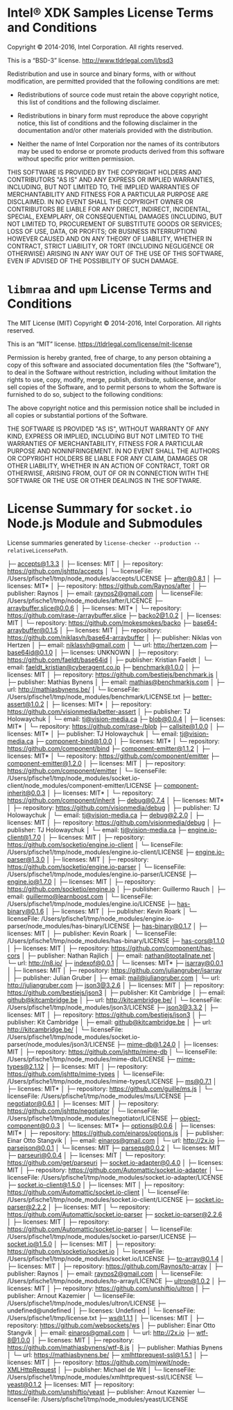 Intel® XDK Samples License Terms and Conditions
===============================================

Copyright © 2014-2016, Intel Corporation. All rights reserved.

This is a “BSD-3” license. <http://www.tldrlegal.com/l/bsd3>

Redistribution and use in source and binary forms, with or without
modification, are permitted provided that the following conditions are
met:

* Redistributions of source code must retain the above copyright
  notice, this list of conditions and the following disclaimer.

* Redistributions in binary form must reproduce the above copyright
  notice, this list of conditions and the following disclaimer in the
  documentation and/or other materials provided with the distribution.

* Neither the name of Intel Corporation nor the names of its
  contributors may be used to endorse or promote products derived from
  this software without specific prior written permission.

THIS SOFTWARE IS PROVIDED BY THE COPYRIGHT HOLDERS AND CONTRIBUTORS "AS
IS" AND ANY EXPRESS OR IMPLIED WARRANTIES, INCLUDING, BUT NOT LIMITED
TO, THE IMPLIED WARRANTIES OF MERCHANTABILITY AND FITNESS FOR A
PARTICULAR PURPOSE ARE DISCLAIMED. IN NO EVENT SHALL THE COPYRIGHT OWNER
OR CONTRIBUTORS BE LIABLE FOR ANY DIRECT, INDIRECT, INCIDENTAL, SPECIAL,
EXEMPLARY, OR CONSEQUENTIAL DAMAGES (INCLUDING, BUT NOT LIMITED TO,
PROCUREMENT OF SUBSTITUTE GOODS OR SERVICES; LOSS OF USE, DATA, OR
PROFITS; OR BUSINESS INTERRUPTION) HOWEVER CAUSED AND ON ANY THEORY OF
LIABILITY, WHETHER IN CONTRACT, STRICT LIABILITY, OR TORT (INCLUDING
NEGLIGENCE OR OTHERWISE) ARISING IN ANY WAY OUT OF THE USE OF THIS
SOFTWARE, EVEN IF ADVISED OF THE POSSIBILITY OF SUCH DAMAGE.


`libmraa` and `upm` License Terms and Conditions
================================================

The MIT License (MIT)
Copyright © 2014-2016, Intel Corporation. All rights reserved.

This is an “MIT” license. <https://tldrlegal.com/license/mit-license>

Permission is hereby granted, free of charge, to any person obtaining
a copy of this software and associated documentation files (the
"Software"), to deal in the Software without restriction, including
without limitation the rights to use, copy, modify, merge, publish,
distribute, sublicense, and/or sell copies of the Software, and to
permit persons to whom the Software is furnished to do so, subject to
the following conditions:

The above copyright notice and this permission notice shall be
included in all copies or substantial portions of the Software.

THE SOFTWARE IS PROVIDED "AS IS", WITHOUT WARRANTY OF ANY KIND,
EXPRESS OR IMPLIED, INCLUDING BUT NOT LIMITED TO THE WARRANTIES OF
MERCHANTABILITY, FITNESS FOR A PARTICULAR PURPOSE AND
NONINFRINGEMENT. IN NO EVENT SHALL THE AUTHORS OR COPYRIGHT HOLDERS BE
LIABLE FOR ANY CLAIM, DAMAGES OR OTHER LIABILITY, WHETHER IN AN ACTION
OF CONTRACT, TORT OR OTHERWISE, ARISING FROM, OUT OF OR IN CONNECTION
WITH THE SOFTWARE OR THE USE OR OTHER DEALINGS IN THE SOFTWARE.


License Summary for `socket.io` Node.js Module and Submodules
=============================================================

License summaries generated by `license-checker --production --relativeLicensePath`.

├─ accepts@1.3.3
│  ├─ licenses: MIT
│  ├─ repository: https://github.com/jshttp/accepts
│  └─ licenseFile: /Users/pfische1/tmp/node_modules/accepts/LICENSE
├─ after@0.8.1
│  ├─ licenses: MIT*
│  ├─ repository: https://github.com/Raynos/after
│  ├─ publisher: Raynos
│  ├─ email: raynos2@gmail.com
│  └─ licenseFile: /Users/pfische1/tmp/node_modules/after/LICENCE
├─ arraybuffer.slice@0.0.6
│  ├─ licenses: MIT*
│  └─ repository: https://github.com/rase-/arraybuffer.slice
├─ backo2@1.0.2
│  ├─ licenses: MIT
│  └─ repository: https://github.com/mokesmokes/backo
├─ base64-arraybuffer@0.1.5
│  ├─ licenses: MIT
│  ├─ repository: https://github.com/niklasvh/base64-arraybuffer
│  ├─ publisher: Niklas von Hertzen
│  ├─ email: niklasvh@gmail.com
│  └─ url: http://hertzen.com
├─ base64id@0.1.0
│  ├─ licenses: UNKNOWN
│  ├─ repository: https://github.com/faeldt/base64id
│  ├─ publisher: Kristian Faeldt
│  └─ email: faeldt_kristian@cyberagent.co.jp
├─ benchmark@1.0.0
│  ├─ licenses: MIT
│  ├─ repository: https://github.com/bestiejs/benchmark.js
│  ├─ publisher: Mathias Bynens
│  ├─ email: mathias@benchmarkjs.com
│  ├─ url: http://mathiasbynens.be/
│  └─ licenseFile: /Users/pfische1/tmp/node_modules/benchmark/LICENSE.txt
├─ better-assert@1.0.2
│  ├─ licenses: MIT*
│  ├─ repository: https://github.com/visionmedia/better-assert
│  ├─ publisher: TJ Holowaychuk
│  └─ email: tj@vision-media.ca
├─ blob@0.0.4
│  ├─ licenses: MIT*
│  └─ repository: https://github.com/rase-/blob
├─ callsite@1.0.0
│  ├─ licenses: MIT*
│  ├─ publisher: TJ Holowaychuk
│  └─ email: tj@vision-media.ca
├─ component-bind@1.0.0
│  ├─ licenses: MIT*
│  └─ repository: https://github.com/component/bind
├─ component-emitter@1.1.2
│  ├─ licenses: MIT*
│  └─ repository: https://github.com/component/emitter
├─ component-emitter@1.2.0
│  ├─ licenses: MIT
│  ├─ repository: https://github.com/component/emitter
│  └─ licenseFile: /Users/pfische1/tmp/node_modules/socket.io-client/node_modules/component-emitter/LICENSE
├─ component-inherit@0.0.3
│  ├─ licenses: MIT*
│  └─ repository: https://github.com/component/inherit
├─ debug@0.7.4
│  ├─ licenses: MIT*
│  ├─ repository: https://github.com/visionmedia/debug
│  ├─ publisher: TJ Holowaychuk
│  └─ email: tj@vision-media.ca
├─ debug@2.2.0
│  ├─ licenses: MIT
│  ├─ repository: https://github.com/visionmedia/debug
│  ├─ publisher: TJ Holowaychuk
│  └─ email: tj@vision-media.ca
├─ engine.io-client@1.7.0
│  ├─ licenses: MIT
│  ├─ repository: https://github.com/socketio/engine.io-client
│  └─ licenseFile: /Users/pfische1/tmp/node_modules/engine.io-client/LICENSE
├─ engine.io-parser@1.3.0
│  ├─ licenses: MIT
│  ├─ repository: https://github.com/socketio/engine.io-parser
│  └─ licenseFile: /Users/pfische1/tmp/node_modules/engine.io-parser/LICENSE
├─ engine.io@1.7.0
│  ├─ licenses: MIT
│  ├─ repository: https://github.com/socketio/engine.io
│  ├─ publisher: Guillermo Rauch
│  ├─ email: guillermo@learnboost.com
│  └─ licenseFile: /Users/pfische1/tmp/node_modules/engine.io/LICENSE
├─ has-binary@0.1.6
│  ├─ licenses: MIT
│  ├─ publisher: Kevin Roark
│  └─ licenseFile: /Users/pfische1/tmp/node_modules/engine.io-parser/node_modules/has-binary/LICENSE
├─ has-binary@0.1.7
│  ├─ licenses: MIT
│  ├─ publisher: Kevin Roark
│  └─ licenseFile: /Users/pfische1/tmp/node_modules/has-binary/LICENSE
├─ has-cors@1.1.0
│  ├─ licenses: MIT
│  ├─ repository: https://github.com/component/has-cors
│  ├─ publisher: Nathan Rajlich
│  ├─ email: nathan@tootallnate.net
│  └─ url: http://n8.io/
├─ indexof@0.0.1
│  └─ licenses: MIT*
├─ isarray@0.0.1
│  ├─ licenses: MIT
│  ├─ repository: https://github.com/juliangruber/isarray
│  ├─ publisher: Julian Gruber
│  ├─ email: mail@juliangruber.com
│  └─ url: http://juliangruber.com
├─ json3@3.2.6
│  ├─ licenses: MIT
│  ├─ repository: https://github.com/bestiejs/json3
│  ├─ publisher: Kit Cambridge
│  ├─ email: github@kitcambridge.be
│  ├─ url: http://kitcambridge.be/
│  └─ licenseFile: /Users/pfische1/tmp/node_modules/json3/LICENSE
├─ json3@3.3.2
│  ├─ licenses: MIT
│  ├─ repository: https://github.com/bestiejs/json3
│  ├─ publisher: Kit Cambridge
│  ├─ email: github@kitcambridge.be
│  ├─ url: http://kitcambridge.be/
│  └─ licenseFile: /Users/pfische1/tmp/node_modules/socket.io-parser/node_modules/json3/LICENSE
├─ mime-db@1.24.0
│  ├─ licenses: MIT
│  ├─ repository: https://github.com/jshttp/mime-db
│  └─ licenseFile: /Users/pfische1/tmp/node_modules/mime-db/LICENSE
├─ mime-types@2.1.12
│  ├─ licenses: MIT
│  ├─ repository: https://github.com/jshttp/mime-types
│  └─ licenseFile: /Users/pfische1/tmp/node_modules/mime-types/LICENSE
├─ ms@0.7.1
│  ├─ licenses: MIT*
│  ├─ repository: https://github.com/guille/ms.js
│  └─ licenseFile: /Users/pfische1/tmp/node_modules/ms/LICENSE
├─ negotiator@0.6.1
│  ├─ licenses: MIT
│  ├─ repository: https://github.com/jshttp/negotiator
│  └─ licenseFile: /Users/pfische1/tmp/node_modules/negotiator/LICENSE
├─ object-component@0.0.3
│  └─ licenses: MIT*
├─ options@0.0.6
│  ├─ licenses: MIT*
│  ├─ repository: https://github.com/einaros/options.js
│  ├─ publisher: Einar Otto Stangvik
│  ├─ email: einaros@gmail.com
│  └─ url: http://2x.io
├─ parsejson@0.0.1
│  └─ licenses: MIT
├─ parseqs@0.0.2
│  └─ licenses: MIT
├─ parseuri@0.0.4
│  ├─ licenses: MIT
│  └─ repository: https://github.com/get/parseuri
├─ socket.io-adapter@0.4.0
│  ├─ licenses: MIT
│  ├─ repository: https://github.com/Automattic/socket.io-adapter
│  └─ licenseFile: /Users/pfische1/tmp/node_modules/socket.io-adapter/LICENSE
├─ socket.io-client@1.5.0
│  ├─ licenses: MIT
│  ├─ repository: https://github.com/Automattic/socket.io-client
│  └─ licenseFile: /Users/pfische1/tmp/node_modules/socket.io-client/LICENSE
├─ socket.io-parser@2.2.2
│  ├─ licenses: MIT
│  └─ repository: https://github.com/Automattic/socket.io-parser
├─ socket.io-parser@2.2.6
│  ├─ licenses: MIT
│  ├─ repository: https://github.com/Automattic/socket.io-parser
│  └─ licenseFile: /Users/pfische1/tmp/node_modules/socket.io-parser/LICENSE
├─ socket.io@1.5.0
│  ├─ licenses: MIT
│  ├─ repository: https://github.com/socketio/socket.io
│  └─ licenseFile: /Users/pfische1/tmp/node_modules/socket.io/LICENSE
├─ to-array@0.1.4
│  ├─ licenses: MIT
│  ├─ repository: https://github.com/Raynos/to-array
│  ├─ publisher: Raynos
│  ├─ email: raynos2@gmail.com
│  └─ licenseFile: /Users/pfische1/tmp/node_modules/to-array/LICENCE
├─ ultron@1.0.2
│  ├─ licenses: MIT
│  ├─ repository: https://github.com/unshiftio/ultron
│  ├─ publisher: Arnout Kazemier
│  └─ licenseFile: /Users/pfische1/tmp/node_modules/ultron/LICENSE
├─ undefined@undefined
│  ├─ licenses: Undefined
│  └─ licenseFile: /Users/pfische1/tmp/license.txt
├─ ws@1.1.1
│  ├─ licenses: MIT
│  ├─ repository: https://github.com/websockets/ws
│  ├─ publisher: Einar Otto Stangvik
│  ├─ email: einaros@gmail.com
│  └─ url: http://2x.io
├─ wtf-8@1.0.0
│  ├─ licenses: MIT
│  ├─ repository: https://github.com/mathiasbynens/wtf-8.js
│  ├─ publisher: Mathias Bynens
│  └─ url: https://mathiasbynens.be/
├─ xmlhttprequest-ssl@1.5.1
│  ├─ licenses: MIT
│  ├─ repository: https://github.com/mjwwit/node-XMLHttpRequest
│  ├─ publisher: Michael de Wit
│  └─ licenseFile: /Users/pfische1/tmp/node_modules/xmlhttprequest-ssl/LICENSE
└─ yeast@0.1.2
   ├─ licenses: MIT
   ├─ repository: https://github.com/unshiftio/yeast
   ├─ publisher: Arnout Kazemier
   └─ licenseFile: /Users/pfische1/tmp/node_modules/yeast/LICENSE
